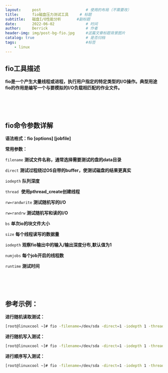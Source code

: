 ```yaml
---
layout:     post   				    # 使用的布局（不需要改）
title:      fio磁盘压力测试工具 	# 标题 
subtitle:   磁盘I/O性能分析 		#副标题
date:       2022-06-02 				# 时间
author:     Derrick 				# 作者
header-img: img/post-bg-fio.jpg 	#这篇文章标题背景图片
catalog: true 						# 是否归档
tags:								#标签
    - linux
---
```





## fio工具描述

**fio是一个产生大量线程或进程，执行用户指定的特定类型的I/O操作。典型用途fio的作用是编写一个与要模拟的I/O负载相匹配的作业文件。**



<br/><br/><br/>
## fio命令参数详解

**语法格式：fio [options] [jobfile]**

**常用参数：**

`filename`          **测试文件名称，通常选择需要测试的盘的data目录**

`direct`   			**测试过程绕过OS自带的buffer，使测试磁盘的结果更真实**

`iodepth`			**队列深度**  

`thread`   			**使用pthread_create创建线程**

`rw=randwrite`  	**测试随机写的I/O** 

`rw=randrw`  		**测试随机写和读的I/O** 

`bs`  				**单次io的块文件大小**

`size`				**每个线程读写的数据量** 

`iodepth`			**观察fio输出中的输入/输出深度分布,默认值为1**

`numjobs`			**每个job开启的线程数** 

`runtime`			**测试时间** 







<br/><br/><br/>
## 参考示例：

**进行随机读取测试：**

```bash
[root@linuxcool ~]# fio -filename=/dev/sda -direct=1 -iodepth 1 -thread -rw=read -ioengine=psync -bs=16k -size=10G -numjobs=10 -runtime=100 -group_reporting -name=mytest
```

**进行随机写入测试：**

```bash
[root@linuxcool ~]# fio -filename=/dev/sda -direct=1 -iodepth 1 -thread -rw=randwrite -ioengine=psync -bs=16k -size=10G -numjobs=30 -runtime=1000 -group_reporting -name=mytest
```

**进行顺序写入测试：**

```bash
[root@linuxcool ~]# fio -filename=/dev/sda -direct=1 -iodepth 1 -thread -rw=write -ioengine=psync -bs=16k -size=10G -numjobs=30 -runtime=1000 -group_reporting -name=mytest
```